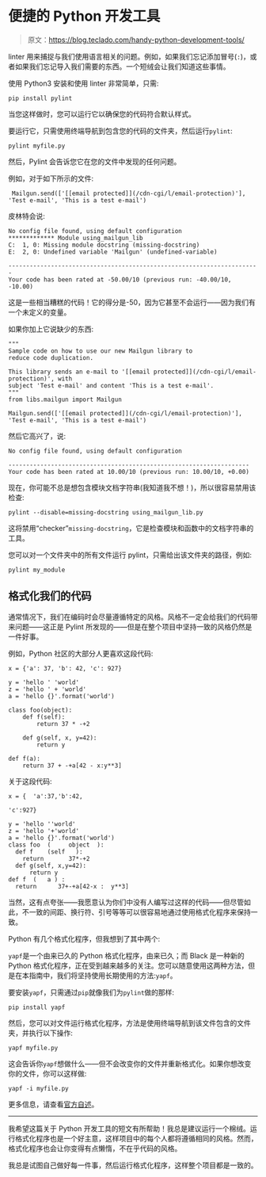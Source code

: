 # 便捷的 Python 开发工具

> 原文：<https://blog.teclado.com/handy-python-development-tools/>

linter 用来捕捉与我们使用语言相关的问题。例如，如果我们忘记添加冒号(`:`)，或者如果我们忘记导入我们需要的东西。一个短绒会让我们知道这些事情。

使用 Python3 安装和使用 linter 非常简单，只需:

```
pip install pylint 
```

当您这样做时，您可以运行它以确保您的代码符合默认样式。

要运行它，只需使用终端导航到包含您的代码的文件夹，然后运行`pylint`:

```
pylint myfile.py 
```

然后，Pylint 会告诉您它在您的文件中发现的任何问题。

例如，对于如下所示的文件:

```
 Mailgun.send(['[[email protected]](/cdn-cgi/l/email-protection)'], 'Test e-mail', 'This is a test e-mail') 
```

皮林特会说:

```
No config file found, using default configuration
************* Module using_mailgun_lib
C:  1, 0: Missing module docstring (missing-docstring)
E:  2, 0: Undefined variable 'Mailgun' (undefined-variable)

-----------------------------------------------------------------------
Your code has been rated at -50.00/10 (previous run: -40.00/10, -10.00) 
```

这是一些相当糟糕的代码！它的得分是-50，因为它甚至不会运行——因为我们有一个未定义的变量。

如果你加上它说缺少的东西:

```
"""
Sample code on how to use our new Mailgun library to
reduce code duplication.

This library sends an e-mail to '[[email protected]](/cdn-cgi/l/email-protection)', with
subject 'Test e-mail' and content 'This is a test e-mail'.
"""
from libs.mailgun import Mailgun

Mailgun.send(['[[email protected]](/cdn-cgi/l/email-protection)'], 'Test e-mail', 'This is a test e-mail') 
```

然后它高兴了，说:

```
No config file found, using default configuration

--------------------------------------------------------------------
Your code has been rated at 10.00/10 (previous run: 10.00/10, +0.00) 
```

现在，你可能不总是想包含模块文档字符串(我知道我不想！)，所以很容易禁用该检查:

```
pylint --disable=missing-docstring using_mailgun_lib.py 
```

这将禁用“checker”`missing-docstring`，它是检查模块和函数中的文档字符串的工具。

您可以对一个文件夹中的所有文件运行 pylint，只需给出该文件夹的路径，例如:

```
pylint my_module 
```

## 格式化我们的代码

通常情况下，我们在编码时会尽量遵循特定的风格。风格不一定会给我们的代码带来问题——这正是 Pylint 所发现的——但是在整个项目中坚持一致的风格仍然是一件好事。

例如，Python 社区的大部分人更喜欢这段代码:

```
x = {'a': 37, 'b': 42, 'c': 927}

y = 'hello ' 'world'
z = 'hello ' + 'world'
a = 'hello {}'.format('world')

class foo(object):
    def f(self):
        return 37 * -+2

    def g(self, x, y=42):
        return y

def f(a):
    return 37 + -+a[42 - x:y**3] 
```

关于这段代码:

```
x = {  'a':37,'b':42,

'c':927}

y = 'hello ''world'
z = 'hello '+'world'
a = 'hello {}'.format('world')
class foo  (     object  ):
  def f    (self   ):
    return       37*-+2
  def g(self, x,y=42):
      return y
def f  (   a ) :
  return      37+-+a[42-x :  y**3] 
```

当然，这有点夸张——我愿意认为你们中没有人编写过这样的代码——但尽管如此，不一致的间距、换行符、引号等等可以很容易地通过使用格式化程序来保持一致。

Python 有几个格式化程序，但我想到了其中两个:

`yapf`是一个由来已久的 Python 格式化程序，由来已久；而 Black 是一种新的 Python 格式化程序，正在受到越来越多的关注。您可以随意使用这两种方法，但是在本指南中，我们将坚持使用长期使用的方法:`yapf`。

要安装`yapf`，只需通过`pip`就像我们为`pylint`做的那样:

```
pip install yapf 
```

然后，您可以对文件运行格式化程序，方法是使用终端导航到该文件包含的文件夹，并执行以下操作:

```
yapf myfile.py 
```

这会告诉你`yapf`想做什么——但不会改变你的文件并重新格式化。如果你想改变你的文件，你可以这样做:

```
yapf -i myfile.py 
```

更多信息，请查看[官方自述](https://github.com/google/yapf)。

* * *

我希望这篇关于 Python 开发工具的短文有所帮助！我总是建议运行一个棉绒。运行格式化程序也是一个好主意，这样项目中的每个人都将遵循相同的风格。然而，格式化程序也会让你变得有点懒惰，不在乎代码的风格。

我总是试图自己做好每一件事，然后运行格式化程序，这样整个项目都是一致的。